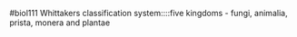 #biol111 
Whittakers classification system::::five kingdoms - fungi, animalia, prista, monera and plantae
